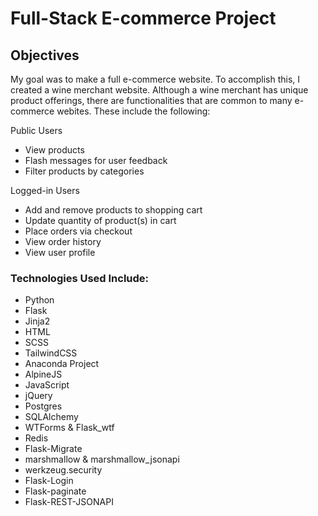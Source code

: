 # Full-Stack E-commerce Project

## Objectives
My goal was to make a full e-commerce website.  To accomplish this, I created a wine merchant website. Although a wine merchant has unique product offerings, there are functionalities that are common to many e-commerce webites. These include the following:

Public Users
* View products
* Flash messages for user feedback
* Filter products by categories

Logged-in Users
* Add and remove products to shopping cart
* Update quantity of product(s) in cart
* Place orders via checkout
* View order history
* View user profile

### Technologies Used Include:
* Python
* Flask
* Jinja2
* HTML
* SCSS
* TailwindCSS
* Anaconda Project
* AlpineJS
* JavaScript
* jQuery
* Postgres
* SQLAlchemy
* WTForms & Flask_wtf
* Redis
* Flask-Migrate
* marshmallow & marshmallow_jsonapi
* werkzeug.security
* Flask-Login
* Flask-paginate
* Flask-REST-JSONAPI

